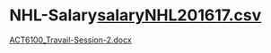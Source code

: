 # NHL-Salary[salaryNHL201617.csv](https://github.com/calmiller43/NHL-Salary/files/8666521/salaryNHL201617.csv)
[ACT6100_Travail-Session-2.docx](https://github.com/calmiller43/NHL-Salary/files/8666624/ACT6100_Travail-Session-2.docx)
